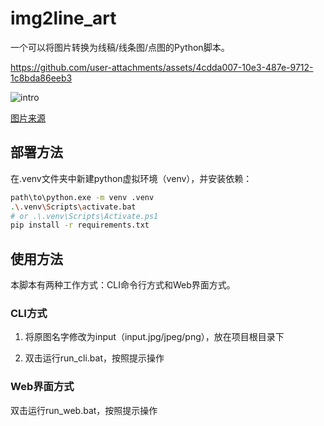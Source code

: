 # img2line_art

一个可以将图片转换为线稿/线条图/点图的Python脚本。

https://github.com/user-attachments/assets/4cdda007-10e3-487e-9712-1c8bda86eeb3

![intro](https://github.com/user-attachments/assets/ebd59d8b-5021-405d-84fe-127df870cf9e)

[图片来源](https://www.pixiv.net/artworks/94276214)


## 部署方法

在.venv文件夹中新建python虚拟环境（venv），并安装依赖：

```bash
path\to\python.exe -m venv .venv
.\.venv\Scripts\activate.bat
# or .\.venv\Scripts\Activate.ps1
pip install -r requirements.txt
```

## 使用方法

本脚本有两种工作方式：CLI命令行方式和Web界面方式。

### CLI方式

1. 将原图名字修改为input（input.jpg/jpeg/png），放在项目根目录下

2. 双击运行run_cli.bat，按照提示操作

### Web界面方式

双击运行run_web.bat，按照提示操作
